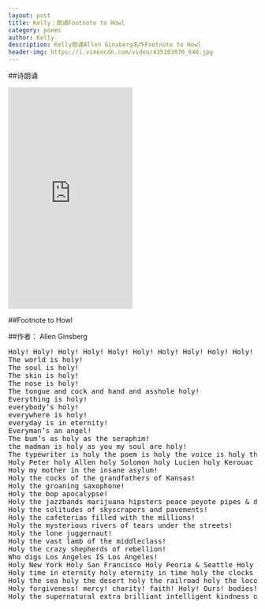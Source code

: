 ```yaml
---
layout: post
title: Kelly：朗诵Footnote to Howl
category: poems
author: Kelly
description: Kelly朗诵Allen Ginsberg名作Footnote to Howl
header-img: https://i.vimeocdn.com/video/435103870_640.jpg
---
```


##诗朗诵

<iframe width="50%" height="450" scrolling="no" frameborder="no" src="https://w.soundcloud.com/player/?url=https%3A//api.soundcloud.com/tracks/218219165&amp;auto_play=false&amp;hide_related=false&amp;show_comments=true&amp;show_user=true&amp;show_reposts=false&amp;visual=true"></iframe>

##Footnote to Howl

##作者： Allen Ginsberg

<pre>
Holy! Holy! Holy! Holy! Holy! Holy! Holy! Holy! Holy! Holy! Holy! Holy! Holy! Holy! Holy!
The world is holy! 
The soul is holy! 
The skin is holy! 
The nose is holy! 
The tongue and cock and hand and asshole holy!
Everything is holy! 
everybody’s holy! 
everywhere is holy! 
everyday is in eternity! 
Everyman’s an angel!
The bum’s as holy as the seraphim! 
the madman is holy as you my soul are holy!
The typewriter is holy the poem is holy the voice is holy the hearers are holy the ecstasy is holy!
Holy Peter holy Allen holy Solomon holy Lucien holy Kerouac holy Huncke holy Burroughs holy Cassady holy the unknown buggered and suffering beggars holy the hideous human angels!
Holy my mother in the insane asylum! 
Holy the cocks of the grandfathers of Kansas!
Holy the groaning saxophone! 
Holy the bop apocalypse! 
Holy the jazzbands marijuana hipsters peace peyote pipes & drums!
Holy the solitudes of skyscrapers and pavements! 
Holy the cafeterias filled with the millions! 
Holy the mysterious rivers of tears under the streets!
Holy the lone juggernaut! 
Holy the vast lamb of the middleclass! 
Holy the crazy shepherds of rebellion! 
Who digs Los Angeles IS Los Angeles!
Holy New York Holy San Francisco Holy Peoria & Seattle Holy Paris Holy Tangiers Holy Moscow Holy Istanbul!
Holy time in eternity holy eternity in time holy the clocks in space holy the fourth dimension holy the fifth International holy the Angel in Moloch!
Holy the sea holy the desert holy the railroad holy the locomotive holy the visions holy the hallucinations holy the miracles holy the eyeball holy the abyss!
Holy forgiveness! mercy! charity! faith! Holy! Ours! bodies! suffering! magnanimity!
Holy the supernatural extra brilliant intelligent kindness of the soul! 
</pre>


